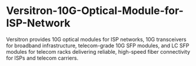 # Versitron-10G-Optical-Module-for-ISP-Network
Versitron provides 10G optical modules for ISP networks, 10G transceivers for broadband infrastructure, telecom-grade 10G SFP modules, and LC SFP modules for telecom racks delivering reliable, high-speed fiber connectivity for ISPs and telecom carriers.
